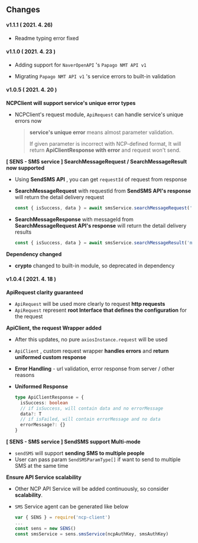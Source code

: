 ## Changes

#### v1.1.1 ( 2021. 4. 26)

- Readme typing error fixed



#### v1.1.0 ( 2021. 4. 23 )

- Adding support for `NaverOpenAPI` 's `Papago NMT API v1`

- Migrating  `Papago NMT API v1` 's service errors to built-in validation



#### v1.0.5 ( 2021. 4. 20 )

**NCPClient will support service's unique error types**

- NCPClient's request module, `ApiRequest` can handle service's unique errors now

  > **service's unique error** means almost parameter validation.
  >
  > If given parameter is incorrect with NCP-defined format, It will return **ApiClientResponse with error** and request won't send.

**[ SENS - SMS service ] SearchMessageRequest / SearchMessageResult now supported**

- Using **SendSMS API** , you can get `requestId` of request from response

- **SearchMessageRequest** with requestId from **SendSMS API's response** will return the detail delivery request

  ~~~typescript
  const { isSuccess, data } = await smsService.searchMessageRequest('requestId')
  ~~~

- **SearchMessageResponse** with messageId from **SearchMessageRequest API's response** will return the detail delivery results

  ~~~typescript
  const { isSuccess, data } = await smsService.searchMessageResult('messageId')
  ~~~

**Dependency changed**

- **crypto** changed to built-in module, so deprecated in dependency



#### v1.0.4 ( 2021. 4. 18 )

**ApiRequest clarity guaranteed**

- `ApiRequest` will be used more clearly to request **http requests**
- `ApiRequest` represent **root Interface that defines the configuration** for the request

**ApiClient, the request Wrapper added**

- After this updates, no pure `axiosInstance.request` will be used

- `ApiClient` , custom request wrapper **handles errors** and **return uniformed custom response**

- **Error Handling** - url validation, error response from server / other reasons

- **Uniformed Response** 

  ~~~typescript
  type ApiClientResponse = {
    isSuccess: boolean
    // if isSuccess, will contain data and no errorMessage
    data?: T
    // if isFailed, will contain errorMessage and no data
    errorMessage?: {}
  }
  ~~~

**[ SENS - SMS service ] SendSMS support Multi-mode**

- `sendSMS` will support **sending SMS to multiple people**
- User can pass param `SendSMSParamType[]` if want to send to multiple SMS at the same time

**Ensure API Service scalability**

  - Other NCP API Service will be added continuously, so consider **scalability**.

- `SMS` Service agent can be generated like below

  ~~~javascript
  var { SENS } = require('ncp-client')
  ...
  const sens = new SENS()
  const smsService = sens.smsService(ncpAuthKey, smsAuthKey)
  ~~~

  

